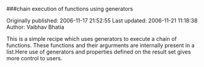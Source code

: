 ###chain execution of functions using generators

Originally published: 2006-11-17 21:52:55
Last updated: 2006-11-21 11:18:38
Author: Vaibhav Bhatia

This is a simple recipe which uses generators to execute a chain of functions. These functions and their argurments are internally present in a list.Here use of generators and properties defined on the result set gives more control to users.